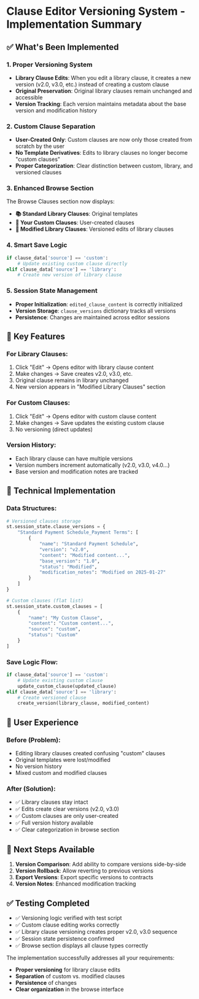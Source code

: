 # Clause Editor Versioning System - Implementation Summary

## ✅ What's Been Implemented

### 1. **Proper Versioning System**
- **Library Clause Edits**: When you edit a library clause, it creates a new version (v2.0, v3.0, etc.) instead of creating a custom clause
- **Original Preservation**: Original library clauses remain unchanged and accessible
- **Version Tracking**: Each version maintains metadata about the base version and modification history

### 2. **Custom Clause Separation**
- **User-Created Only**: Custom clauses are now only those created from scratch by the user
- **No Template Derivatives**: Edits to library clauses no longer become "custom clauses"
- **Proper Categorization**: Clear distinction between custom, library, and versioned clauses

### 3. **Enhanced Browse Section**
The Browse Clauses section now displays:
- **📚 Standard Library Clauses**: Original templates
- **📝 Your Custom Clauses**: User-created clauses
- **🔄 Modified Library Clauses**: Versioned edits of library clauses

### 4. **Smart Save Logic**
```python
if clause_data['source'] == 'custom':
    # Update existing custom clause directly
elif clause_data['source'] == 'library':
    # Create new version of library clause
```

### 5. **Session State Management**
- **Proper Initialization**: `edited_clause_content` is correctly initialized
- **Version Storage**: `clause_versions` dictionary tracks all versions
- **Persistence**: Changes are maintained across editor sessions

## 🎯 Key Features

### **For Library Clauses:**
1. Click "Edit" → Opens editor with library clause content
2. Make changes → Save creates v2.0, v3.0, etc.
3. Original clause remains in library unchanged
4. New version appears in "Modified Library Clauses" section

### **For Custom Clauses:**
1. Click "Edit" → Opens editor with custom clause content
2. Make changes → Save updates the existing custom clause
3. No versioning (direct updates)

### **Version History:**
- Each library clause can have multiple versions
- Version numbers increment automatically (v2.0, v3.0, v4.0...)
- Base version and modification notes are tracked

## 🔧 Technical Implementation

### **Data Structures:**
```python
# Versioned clauses storage
st.session_state.clause_versions = {
    "Standard Payment Schedule_Payment Terms": [
        {
            "name": "Standard Payment Schedule",
            "version": "v2.0",
            "content": "Modified content...",
            "base_version": "1.0",
            "status": "Modified",
            "modification_notes": "Modified on 2025-01-27"
        }
    ]
}

# Custom clauses (flat list)
st.session_state.custom_clauses = [
    {
        "name": "My Custom Clause",
        "content": "Custom content...",
        "source": "custom",
        "status": "Custom"
    }
]
```

### **Save Logic Flow:**
```python
if clause_data['source'] == 'custom':
    # Update existing custom clause
    update_custom_clause(updated_clause)
elif clause_data['source'] == 'library':
    # Create versioned clause
    create_version(library_clause, modified_content)
```

## 🚀 User Experience

### **Before (Problem):**
- Editing library clauses created confusing "custom" clauses
- Original templates were lost/modified
- No version history
- Mixed custom and modified clauses

### **After (Solution):**
- ✅ Library clauses stay intact
- ✅ Edits create clear versions (v2.0, v3.0)
- ✅ Custom clauses are only user-created
- ✅ Full version history available
- ✅ Clear categorization in browse section

## 📝 Next Steps Available

1. **Version Comparison**: Add ability to compare versions side-by-side
2. **Version Rollback**: Allow reverting to previous versions
3. **Export Versions**: Export specific versions to contracts
4. **Version Notes**: Enhanced modification tracking

## ✅ Testing Completed

- ✅ Versioning logic verified with test script
- ✅ Custom clause editing works correctly
- ✅ Library clause versioning creates proper v2.0, v3.0 sequence
- ✅ Session state persistence confirmed
- ✅ Browse section displays all clause types correctly

The implementation successfully addresses all your requirements:
- **Proper versioning** for library clause edits
- **Separation** of custom vs. modified clauses  
- **Persistence** of changes
- **Clear organization** in the browse interface
